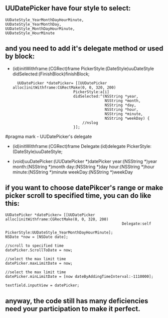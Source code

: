 UUDatePicker have four style to select:
-

    UUDateStyle_YearMonthDayHourMinute,
    UUDateStyle_YearMonthDay,
    UUDateStyle_MonthDayHourMinute,
    UUDateStyle_HourMinute

and you need to add it's delegate method or used by block:
-
- (id)initWithframe:(CGRect)frame PickerStyle:(DateStyle)uuDateStyle didSelected:(FinishBlock)finishBlock;
        
        UUDatePicker *datePicker= [[UUDatePicker alloc]initWithframe:CGRectMake(0, 0, 320, 200)
                                 PickerStyle:a[i]
                                 didSelected:^(NSString *year,
                                               NSString *month,
                                               NSString *day,
                                               NSString *hour,
                                               NSString *minute,
                                               NSString *weekDay) {
                                     //nslog
                                 }];

#pragma mark - UUDatePicker's delegate
- (id)initWithframe:(CGRect)frame Delegate:(id<UUDatePickerDelegate>)delegate PickerStyle:(DateStyle)uuDateStyle;


 - (void)uuDatePicker:(UUDatePicker *)datePicker
                year:(NSString *)year
               month:(NSString *)month
                 day:(NSString *)day
                hour:(NSString *)hour
              minute:(NSString *)minute
             weekDay:(NSString *)weekDay

if you want to choose datePikcer's range or make picker scroll to specified time, you can do like this:
-

    UUDatePicker *datePicker= [[UUDatePicker alloc]initWithframe:CGRectMake(0, 0, 320, 200)
                                                        Delegate:self
                                                     PickerStyle:UUDateStyle_YearMonthDayHourMinute];
    NSDate *now = [NSDate date];
    
    //scroll to specified time
    datePicker.ScrollToDate = now;
    
    //select the max limit time
    datePicker.maxLimitDate = now;
    
    //select the max limit time
    datePicker.minLimitDate = [now dateByAddingTimeInterval:-1110000];
    
    textfield.inputView = datePicker;

anyway, the code still has many deficiencies need your participation to make it perfect. 
-
